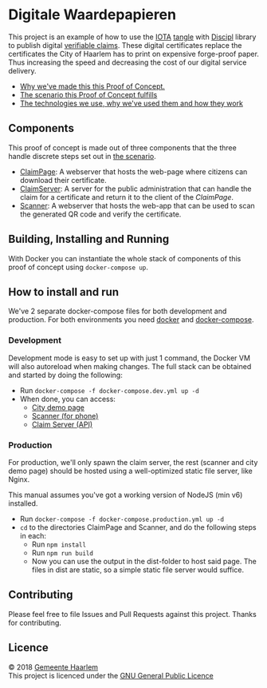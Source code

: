 # Digitale Waardepapieren

This project is an example of how to use the [IOTA](iota.org) [tangle](https://learn.iota.org/faq/tangle) with [Discipl](https://discipl.org/) library to publish digital [verifiable claims](https://www.w3.org/TR/verifiable-claims-use-cases/). These digital certificates replace the certificates the City of Haarlem has to print on expensive forge-proof paper. Thus increasing the speed and decreasing the cost of our digital service delivery.

* [Why we've made this this Proof of Concept.](docs/proof-of-concept.md)
* [The scenario this Proof of Concept fulfills](docs/scenario.md)
* [The technologies we use, why we've used them and how they work](docs/technologies.md)

## Components

This proof of concept is made out of three components that the three handle discrete steps set out in [the scenario](docs/scenario.md).

* [ClaimPage](./ClaimPage/README.md): A webserver that hosts the web-page where citizens can download their certificate.
* [ClaimServer](./ClaimServer/README.md): A server for the public administration that can handle the claim for a certificate and return it to the client of the _ClaimPage_.
* [Scanner](./Scanner/README.md): A webserver that hosts the web-app that can be used to scan the generated QR code and verify the certificate.

## Building, Installing and Running

With Docker you can instantiate the whole stack of components of this proof of concept using `docker-compose up`.

## How to install and run

We've 2 separate docker-compose files for both development and production.
For both environments you need [docker](https://www.docker.com/community-edition) and [docker-compose](https://docs.docker.com/compose/install).

### Development

Development mode is easy to set up with just 1 command, the Docker VM will also autoreload when making changes.
The full stack can be obtained and started by doing the following:

  - Run `docker-compose -f docker-compose.dev.yml up -d`
  - When done, you can access:
    - [City demo page](http://localhost:8080)
    - [Scanner (for phone)](http://localhost:8081)
    - [Claim Server (API)](http://localhost:8082)

### Production

For production, we'll only spawn the claim server, the rest (scanner and city demo page) should be hosted using a well-optimized static file server, like Nginx.

This manual assumes you've got a working version of NodeJS (min v6) installed.

  - Run `docker-compose -f docker-compose.production.yml up -d`
  - `cd` to the directories ClaimPage and Scanner, and do the following steps in each:
    - Run `npm install`
    - Run `npm run build`
    - Now you can use the output in the dist-folder to host said page. The files in dist are static, so a simple static file server would suffice.

## Contributing

Please feel free to file Issues and Pull Requests against this project. Thanks for contributing.

## Licence

© 2018 [Gemeente Haarlem](https://haarlem.nl)  
This project is licenced under the [GNU General Public Licence](LICENCE)
